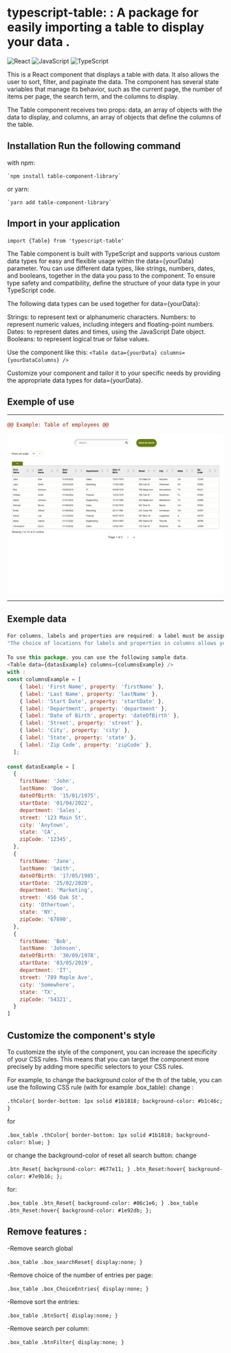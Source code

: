 # typescript-table: : A package for easily importing a table to display your data .

![React](https://img.shields.io/badge/React-v17.0.2-61DAFB?logo=react)
![JavaScript](https://img.shields.io/badge/JavaScript-ES6-F7DF1E?logo=javascript)
![TypeScript](https://img.shields.io/badge/TypeScript-4.4.4-3178C6?logo=typescript)

This is a React component that displays a table with data. It also allows the user to sort, filter, and paginate the data. The component has several state variables that manage its behavior, such as the current page, the number of items per page, the search term, and the columns to display.

The Table component receives two props: data, an array of objects with the data to display, and columns, an array of objects that define the columns of the table.

## Installation Run the following command 
with npm:

    `npm install table-component-library`

or yarn:

    `yarn add table-component-library`

## Import in your application
  `import {Table} from 'typescript-table'`

The Table component is built with TypeScript and supports various custom data types for easy and flexible usage within the data={yourData} parameter. You can use different data types, like strings, numbers, dates, and booleans, together in the data you pass to the component. To ensure type safety and compatibility, define the structure of your data type in your TypeScript code.

The following data types can be used together for data={yourData}:

Strings: to represent text or alphanumeric characters.
Numbers: to represent numeric values, including integers and floating-point numbers.
Dates: to represent dates and times, using the JavaScript Date object.
Booleans: to represent logical true or false values.

Use the component like this:
  `<Table data={yourData} columns={yourDataColumns} />`

Customize your component and tailor it to your specific needs by providing the appropriate data types for data={yourData}.

## Exemple of use
****************************************************************************************************************

```diff	
@@ Example: Table of employees @@
```

![table](./imgTable.png "example of table")

****************************************************************************************************************

## Exemple data
```js
For columns, labels and properties are required: a label must be assigned to each property of the data array that is to be displayed in a column. If no label is assigned to a property of the data array, that property will be ignored and will not generate a column. The label will be used to name each column in the table, based on each property; the property is the column data from the data array used to retrieve the various column entries.
"The choice of locations for labels and properties in columns allows you to choose the placement of different columns in relation to each other."

To use this package, you can use the following sample data.
<Table data={datasExample} columns={columnsExample} />
with :
const columnsExample = [
    { label: 'First Name', property: 'firstName' },
    { label: 'Last Name', property: 'lastName' },
    { label: 'Start Date', property: 'startDate' },
    { label: 'Department', property: 'department' },
    { label: 'Date of Birth', property: 'dateOfBirth' },
    { label: 'Street', property: 'street' },
    { label: 'City', property: 'city' },
    { label: 'State', property: 'state' },
    { label: 'Zip Code', property: 'zipCode' },
  ];

const datasExample = [
  {
    firstName: 'John',
    lastName: 'Doe',
    dateOfBirth: '15/01/1975',
    startDate: '01/04/2022',
    department: 'Sales',
    street: '123 Main St',
    city: 'Anytown',
    state: 'CA',
    zipCode: '12345',
  },
  {
    firstName: 'Jane',
    lastName: 'Smith',
    dateOfBirth: '17/05/1985',
    startDate: '25/02/2020',
    department: 'Marketing',
    street: '456 Oak St',
    city: 'Othertown',
    state: 'NY',
    zipCode: '67890',
  },
  {
    firstName: 'Bob',
    lastName: 'Johnson',
    dateOfBirth: '30/09/1978',
    startDate: '03/05/2019',
    department: 'IT',
    street: '789 Maple Ave',
    city: 'Somewhere',
    state: 'TX',
    zipCode: '54321',
  }
]
```
## Customize the component's style
To customize the style of the component, you can increase the specificity of your CSS rules. This means that you can target the component more precisely by adding more specific selectors to your CSS rules.

For example, to change the background color of the th of the table, you can use the following CSS rule (with for example .box_table):
change :

`.thColor{
  border-bottom: 1px solid #1b1818;
  background-color: #b1c46c;
}`

for

`.box_table .thColor{
  border-bottom: 1px solid #1b1818;
  background-color: blue;
}`

or change the background-color of reset all search button:
change

  `.btn_Reset{
  background-color: #677e11;
  }
  .btn_Reset:hover{
    background-color: #7e9b16;
  };`

for:

  `.box_table .btn_Reset{
  background-color: #86c1e6;
  }
  .box_table .btn_Reset:hover{
    background-color: #1e92db;
  };`
 
## Remove features :

-Remove search global

  `.box_table .box_searchReset{
    display:none;
  }`

-Remove choice of the number of entries per page:

  `.box_table .box_ChoiceEntries{
    display:none;
  }`

-Remove sort the entries:

  `.box_table .btnSort{
      display:none;
  }`

-Remove search per column:

  `.box_table .btnFilter{
      display:none;
  }`
